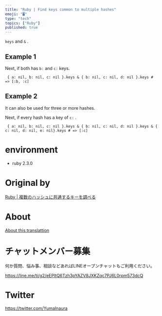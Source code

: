 ```yaml
---
title: "Ruby | Find keys common to multiple hashes"
emoji: "🖥"
type: "tech"
topics: ["Ruby"]
published: true
---
```


`keys` and `&` .

## Example 1 

Next, if both has `b:` and `c:` keys.

     { a: nil, b: nil, c: nil }.keys & { b: nil, c: nil, d: nil }.keys # => [:b, :c] 

## Example 2 

It can also be used for three or more hashes.

Next, if every hash has a key of `c:` .

     { a: nil, b: nil, c: nil }.keys & { b: nil, c: nil, d: nil }.keys & { c: nil, d: nil, e: nil}.keys # => [:c] 

# environment 

- ruby 2.3.0 


# Original by
[Ruby | 複数のハッシュに共通するキーを調べる](https://qiita.com/Yinaura/items/b1ebb00186b04c147a2c)

# About

[About this translattion](https://qiita.com/YumaInaura/items/7f6fd1e9310a6816469a)








<!-- Update From Qiita API -->

# チャットメンバー募集


何か質問、悩み事、相談などあればLINEオープンチャットもご利用ください。

https://line.me/ti/g2/eEPltQ6Tzh3pYAZV8JXKZqc7PJ6L0rpm573dcQ





# Twitter


https://twitter.com/YumaInaura


<!-- Update From Qiita API -->


